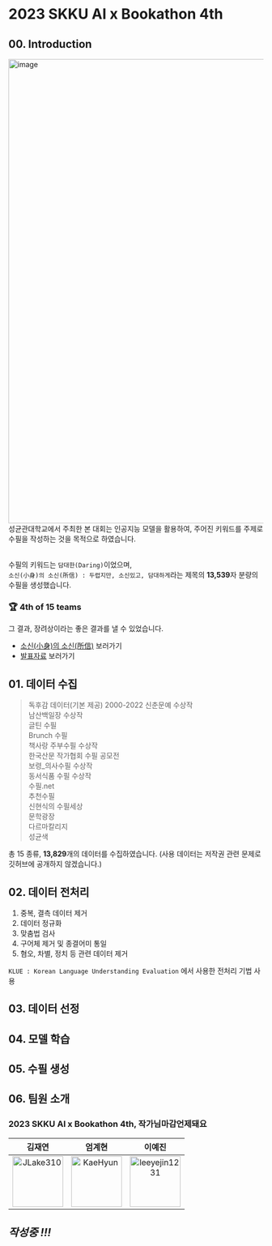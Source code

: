 # 2023 SKKU AI x Bookathon 4th

## 00. Introduction
<img width="917" alt="image" src="https://user-images.githubusercontent.com/82494506/213676966-0f24a37e-dae6-443e-8209-d5cb9adb38c9.png">
성균관대학교에서 주최한 본 대회는 인공지능 모델을 활용하여, 주어진 키워드를 주제로 수필을 작성하는 것을 목적으로 하였습니다.
</br>
</br>

수필의 키워드는 ```담대한(Daring)```이었으며, </br>
```소신(小身)의 소신(所信) : 두렵지만, 소신있고, 담대하게```라는 제목의 **13,539**자 분량의 수필을 생성했습니다.
</br>
### 🏆 4th of 15 teams

그 결과, 장려상이라는 좋은 결과를 낼 수 있었습니다.

* [소신(小身)의 소신(所信)](https://github.com/JLake310/Bookathon_4th_Jagga/blob/main/result_essay/%EC%86%8C%EC%8B%A0(%E5%B0%8F%E8%BA%AB)%EC%9D%98%20%EC%86%8C%EC%8B%A0(%E6%89%80%E4%BF%A1).md) 보러가기
* [발표자료](https://github.com/JLake310/Bookathon_4th_Jagga/blob/main/presentation/%EC%9E%91%EA%B0%80%EB%8B%98%EB%A7%88%EA%B0%90%EC%96%B8%EC%A0%9C%EB%8F%BC%EC%9A%94_%EB%B0%9C%ED%91%9C.pdf) 보러가기

## 01. 데이터 수집
> 독후감 데이터(기본 제공)
2000-2022 신춘문예 수상작  
남산백일장 수상작  
글틴 수필  
Brunch 수필  
책사랑 주부수필 수상작  
한국산문 작가협회 수필 공모전  
보령_의사수필 수상작  
동서식품 수필 수상작  
수필.net  
추천수필  
신현식의 수필세상  
문학광장  
다르마칼리지  
성균색

총 15 종류, **13,829**개의 데이터를 수집하였습니다.
(사용 데이터는 저작권 관련 문제로 깃허브에 공개하지 않겠습니다.)

## 02. 데이터 전처리
1. 중복, 결측 데이터 제거
2. 데이터 정규화 
3. 맞춤법 검사
4. 구어체 제거 및 종결어미 통일
5. 혐오, 차별, 정치 등 관련 데이터 제거

```KLUE : Korean Language Understanding Evaluation``` 에서 사용한 전처리 기법 사용


## 03. 데이터 선정

## 04. 모델 학습

## 05. 수필 생성

## 06. 팀원 소개

### 2023 SKKU AI x Bookathon 4th, 작가님마감언제돼요

|                      김재연                       |                엄계현                |                이예진               |
| :---------------------------------------------: | :----------------------------------: | :------------------------------: |
|<img src="https://avatars.githubusercontent.com/u/86578246?v=4" alt="JLake310" width="100" height="100">|<img src="https://avatars.githubusercontent.com/u/80453200?v=4" alt="KaeHyun" width="100" height="100">|<img src="https://avatars.githubusercontent.com/u/82494506?v=4" alt="leeyejin1231" width="100" height="100">| [JLake310](https://github.com/JLake310) | [KaeHyun](http://github.com/KaeHyun) | [leeyejin1231](http://github.com/leeyejin1231) |


## _작성중 !!!_

